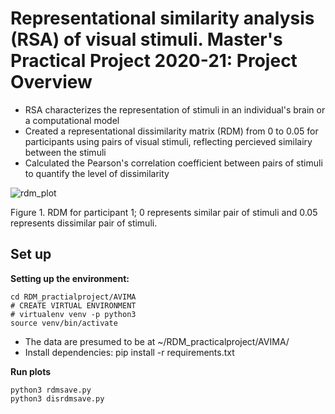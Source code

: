 # Representational similarity analysis (RSA) of visual stimuli. Master's Practical Project 2020-21: Project Overview #
- RSA characterizes the representation of stimuli in an individual's brain or a computational model 
- Created a representational dissimilarity matrix (RDM) from 0 to 0.05 for participants using pairs of visual stimuli, reflecting percieved similairy between the stimuli
- Calculated the Pearson's correlation coefficient between pairs of stimuli to quantify the level of dissimilarity 

![rdm_plot](https://user-images.githubusercontent.com/74196907/105768107-ce1f1580-5f53-11eb-84d7-8567bfd7fcb6.png)

Figure 1. RDM for participant 1; 0 represents similar pair of stimuli and 0.05 represents dissimilar pair of stimuli. 
## Set up ## 
**Setting up the environment:**

```
cd RDM_practialproject/AVIMA
# CREATE VIRTUAL ENVIRONMENT
# virtualenv venv -p python3
source venv/bin/activate
```
- The data are presumed to be at ~/RDM_practicalproject/AVIMA/
- Install dependencies: pip install -r requirements.txt

**Run plots**
```
python3 rdmsave.py
python3 disrdmsave.py
```
